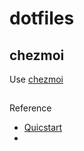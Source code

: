 # dotfiles

## chezmoi
Use [chezmoi](https://github.com/twpayne/chezmoi)

##
Reference

* [Quicstart](https://github.com/twpayne/chezmoi/blob/master/docs/QUICKSTART.md)
* 

